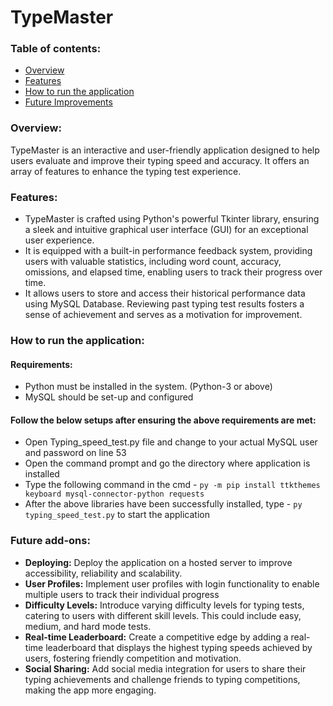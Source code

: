 # TypeMaster  
### Table of contents:  
* [Overview](https://github.com/sak345/TypeMaster/edit/main/README.md#overview)
* [Features](https://github.com/sak345/TypeMaster/edit/main/README.md#features)
* [How to run the application](https://github.com/sak345/TypeMaster/edit/main/README.md#how-to-run-the-application)
* [Future Improvements](https://github.com/sak345/TypeMaster/edit/main/README.md#future-add-ons)
### Overview:  
TypeMaster is an interactive and user-friendly application designed to help users evaluate and improve their typing speed and accuracy. It offers an array of features to enhance the typing test experience.
### Features:  
* TypeMaster is crafted using Python's powerful Tkinter library, ensuring a sleek and intuitive graphical user interface (GUI) for an exceptional user experience.
* It is equipped with a built-in performance feedback system, providing users with valuable statistics, including word count, accuracy, omissions, and elapsed time, enabling users to track their progress over time.
* It allows users to store and access their historical performance data using MySQL Database. Reviewing past typing test results fosters a sense of achievement and serves as a motivation for improvement.
### How to run the application:  
#### Requirements:  
* Python must be installed in the system. (Python-3 or above)
* MySQL should be set-up and configured
#### Follow the below setups after ensuring the above requirements are met:  
* Open Typing_speed_test.py file and change to your actual MySQL user and password on line 53
* Open the command prompt and go the directory where application is installed
* Type the following command in the cmd - `py -m pip install ttkthemes keyboard mysql-connector-python requests`
* After the above libraries have been successfully installed, type - `py typing_speed_test.py` to start the application

### Future add-ons:  
* **Deploying:** Deploy the application on a hosted server to improve accessibility, reliability and scalability.
* **User Profiles:** Implement user profiles with login functionality to enable multiple users to track their individual progress
* **Difficulty Levels:** Introduce varying difficulty levels for typing tests, catering to users with different skill levels. This could include easy, medium, and hard mode tests.
* **Real-time Leaderboard:** Create a competitive edge by adding a real-time leaderboard that displays the highest typing speeds achieved by users, fostering friendly competition and motivation.
* **Social Sharing:** Add social media integration for users to share their typing achievements and challenge friends to typing competitions, making the app more engaging.
